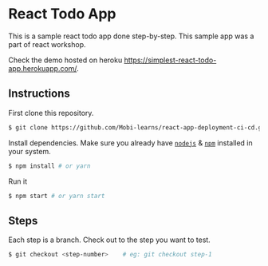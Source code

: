 # React Todo App

This is a sample react todo app done step-by-step.
This sample app was a part of react workshop.

Check the demo hosted on heroku https://simplest-react-todo-app.herokuapp.com/.


## Instructions

First clone this repository.
```bash
$ git clone https://github.com/Mobi-learns/react-app-deployment-ci-cd.git
```

Install dependencies. Make sure you already have [`nodejs`](https://nodejs.org/en/) & [`npm`](https://www.npmjs.com/) installed in your system.
```bash
$ npm install # or yarn
```

Run it
```bash
$ npm start # or yarn start
```

## Steps
Each step is a branch. Check out to the step you want to test.

```bash
$ git checkout <step-number>    # eg: git checkout step-1
```
